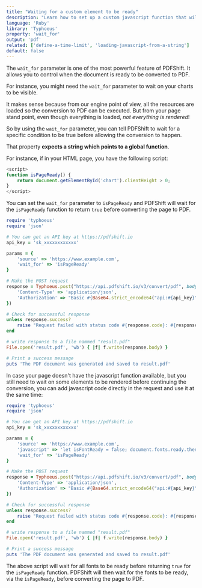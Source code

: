```yaml
---
title: "Waiting for a custom element to be ready"
description: "Learn how to set up a custom javascript function that will waits for a specific condition to become true before allowing the conversion to happen. This is very interesting for waiting on charts to be generated, or custom fonts to be loaded. With PDFShift's API, this can easily be done using Ruby and the Typhoeus library."
language: 'Ruby'
library: 'Typhoeus'
property: 'wait_for'
output: 'pdf'
related: ['define-a-time-limit', 'loading-javascript-from-a-string']
default: false
---
```


The `wait_for` parameter is one of the most powerful feature of PDFShift. It allows you to control when the document is ready to be converted to PDF.

For instance, you might need the `wait_for` parameter to wait on your charts to be visible.

It makes sense because from our engine point of view, all the resources are loaded so the conversion to PDF can be executed. But from your page stand point, even though everything is loaded, _not everything is rendered_!

So by using the `wait_for` parameter, you can tell PDFShift to wait for a specific condition to be true before allowing the conversion to happen.

That property **expects a string which points to a global function**.

For instance, if in your HTML page, you have the following script:

```javascript
<script>
function isPageReady() {
    return document.getElementById('chart').clientHeight > 0;
}
</script>
```

You can set the `wait_for` parameter to `isPageReady` and PDFShift will wait for the `isPageReady` function to return `true` before converting the page to PDF.


```ruby
require 'typhoeus'
require 'json'

# You can get an API key at https://pdfshift.io
api_key = 'sk_xxxxxxxxxxxx'

params = {
    'source' => 'https://www.example.com',
    'wait_for' => 'isPageReady'
}

# Make the POST request
response = Typhoeus.post("https://api.pdfshift.io/v3/convert/pdf", body: params.to_json, headers: {
    'Content-Type' => 'application/json',
    'Authorization' => "Basic #{Base64.strict_encode64("api:#{api_key}")}"
})

# Check for successful response
unless response.success?
    raise "Request failed with status code #{response.code}: #{response.body}"
end

# write response to a file nammed "result.pdf"
File.open('result.pdf', 'wb') { |f| f.write(response.body) }

# Print a success message
puts 'The PDF document was generated and saved to result.pdf'
```

In case your page doesn't have the javascript function available, but you still need to wait on some elements to be rendered before continuing the conversion, you can add javascript code directly in the request and use it at the same time:

```ruby
require 'typhoeus'
require 'json'

# You can get an API key at https://pdfshift.io
api_key = 'sk_xxxxxxxxxxxx'

params = {
    'source' => 'https://www.example.com',
    'javascript' => 'let isFontReady = false; document.fonts.ready.then(() => isFontReady = true); function isPageReady() { return isFontReady; }',
    'wait_for' => 'isPageReady'
}

# Make the POST request
response = Typhoeus.post("https://api.pdfshift.io/v3/convert/pdf", body: params.to_json, headers: {
    'Content-Type' => 'application/json',
    'Authorization' => "Basic #{Base64.strict_encode64("api:#{api_key}")}"
})

# Check for successful response
unless response.success?
    raise "Request failed with status code #{response.code}: #{response.body}"
end

# write response to a file nammed "result.pdf"
File.open('result.pdf', 'wb') { |f| f.write(response.body) }

# Print a success message
puts 'The PDF document was generated and saved to result.pdf'
```

The above script will wait for all fonts to be ready before returning `true` for the `isPageReady` function.
PDFShift will then wait for the fonts to be ready, via the `isPageReady`, before converting the page to PDF.
